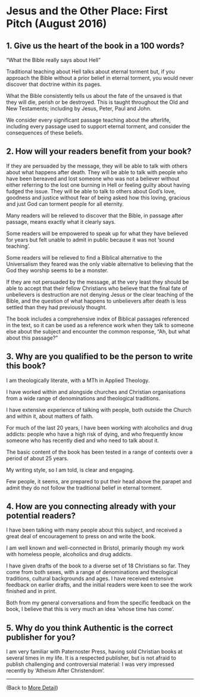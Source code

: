 # Jesus and the Other Place: First Pitch (August 2016)

## 1. Give us the heart of the book in a 100 words?

“What the Bible really says about Hell”

Traditional teaching about Hell talks about eternal torment but, if you approach the
Bible without a prior belief in eternal torment, you would never discover that doctrine
within its pages.

What the Bible consistently tells us about the fate of the unsaved is that they will
die, perish or be destroyed. This is taught throughout the Old and New Testaments;
including by Jesus, Peter, Paul and John.

We consider every significant passage teaching about the afterlife, including every
passage used to support eternal torment, and consider the consequences of these
beliefs.

## 2. How will your readers benefit from your book?

If they are persuaded by the message, they will be able to talk with others about
what happens after death. They will be able to talk with people who have been
bereaved and lost someone who was not a believer without either referring to the lost
one burning in Hell or feeling guilty about having fudged the issue. They will be able
to talk to others about God’s love, goodness and justice without fear of being asked
how this loving, gracious and just God can torment people for all eternity.

Many readers will be relieved to discover that the Bible, in passage after passage,
means exactly what it clearly says.

Some readers will be empowered to speak up for what they have believed for years
but felt unable to admit in public because it was not ‘sound teaching’.

Some readers will be relieved to find a Biblical alternative to the Universalism they
feared was the only viable alternative to believing that the God they worship seems to
be a monster.

If they are not persuaded by the message, at the very least they should be able to
accept that their fellow Christians who believe that the final fate of unbelievers is
destruction are not denying Jesus or the clear teaching of the Bible, and the question
of what happens to unbelievers after death is less settled than they had previously
thought.

The book includes a comprehensive index of Biblical passages referenced in the
text, so it can be used as a reference work when they talk to someone else about the
subject and encounter the common response, “Ah, but what about this passage?”

## 3. Why are you qualified to be the person to write this book?

I am theologically literate, with a MTh in Applied Theology.

I have worked within and alongside churches and Christian organisations from a
wide range of denominations and theological traditions.

I have extensive experience of talking with people, both outside the Church and
within it, about matters of faith.

For much of the last 20 years, I have been working with alcoholics and drug
addicts: people who have a high risk of dying, and who frequently know someone
who has recently died and who need to talk about it.

The basic content of the book has been tested in a range of contexts over a period
of about 25 years.

My writing style, so I am told, is clear and engaging.

Few people, it seems, are prepared to put their head above the parapet and admit
they do not follow the traditional belief in eternal torment.

## 4. How are you connecting already with your potential readers?

I have been talking with many people about this subject, and received a great deal
of encouragement to press on and write the book.

I am well known and well-connected in Bristol, primarily though my work with
homeless people, alcoholics and drug addicts.

I have given drafts of the book to a diverse set of 18 Christians so far. They come
from both sexes, with a range of denominations and theological traditions, cultural
backgrounds and ages. I have received extensive feedback on earlier drafts, and the
initial readers were keen to see the work finished and in print.

Both from my general conversations and from the specific feedback on the book, I
believe that this is very much an idea ‘whose time has come’.

## 5. Why do you think Authentic is the correct publisher for you?

I am very familiar with Paternoster Press, having sold Christian books at several
times in my life. It is a respected publisher, but is not afraid to publish challenging
and controversial material: I was very impressed recently by ‘Atheism After
Christendom’.

---

(Back to [More Detail](Detail.md))
